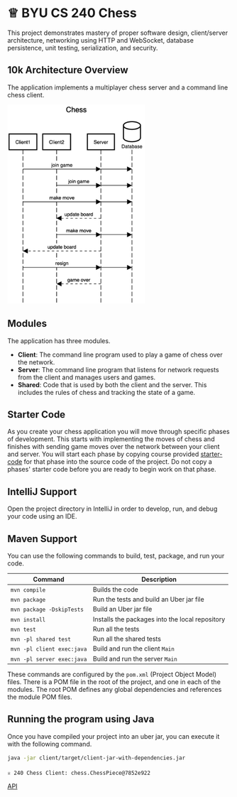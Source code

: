# ♕ BYU CS 240 Chess

This project demonstrates mastery of proper software design, client/server architecture, networking using HTTP and WebSocket, database persistence, unit testing, serialization, and security.

## 10k Architecture Overview

The application implements a multiplayer chess server and a command line chess client.

[![Sequence Diagram](10k-architecture.png)](https://sequencediagram.org/index.html#initialData=C4S2BsFMAIGEAtIGckCh0AcCGAnUBjEbAO2DnBElIEZVs8RCSzYKrgAmO3AorU6AGVIOAG4jUAEyzAsAIyxIYAERnzFkdKgrFIuaKlaUa0ALQA+ISPE4AXNABWAexDFoAcywBbTcLEizS1VZBSVbbVc9HGgnADNYiN19QzZSDkCrfztHFzdPH1Q-Gwzg9TDEqJj4iuSjdmoMopF7LywAaxgvJ3FC6wCLaFLQyHCdSriEseSm6NMBurT7AFcMaWAYOSdcSRTjTka+7NaO6C6emZK1YdHI-Qma6N6ss3nU4Gpl1ZkNrZwdhfeByy9hwyBA7mIT2KAyGGhuSWi9wuc0sAI49nyMG6ElQQA)

## Modules

The application has three modules.

- **Client**: The command line program used to play a game of chess over the network.
- **Server**: The command line program that listens for network requests from the client and manages users and games.
- **Shared**: Code that is used by both the client and the server. This includes the rules of chess and tracking the state of a game.

## Starter Code

As you create your chess application you will move through specific phases of development. This starts with implementing the moves of chess and finishes with sending game moves over the network between your client and server. You will start each phase by copying course provided [starter-code](starter-code/) for that phase into the source code of the project. Do not copy a phases' starter code before you are ready to begin work on that phase.

## IntelliJ Support

Open the project directory in IntelliJ in order to develop, run, and debug your code using an IDE.

## Maven Support

You can use the following commands to build, test, package, and run your code.

| Command                    | Description                                     |
| -------------------------- | ----------------------------------------------- |
| `mvn compile`              | Builds the code                                 |
| `mvn package`              | Run the tests and build an Uber jar file        |
| `mvn package -DskipTests`  | Build an Uber jar file                          |
| `mvn install`              | Installs the packages into the local repository |
| `mvn test`                 | Run all the tests                               |
| `mvn -pl shared test`      | Run all the shared tests                        |
| `mvn -pl client exec:java` | Build and run the client `Main`                 |
| `mvn -pl server exec:java` | Build and run the server `Main`                 |

These commands are configured by the `pom.xml` (Project Object Model) files. There is a POM file in the root of the project, and one in each of the modules. The root POM defines any global dependencies and references the module POM files.

## Running the program using Java

Once you have compiled your project into an uber jar, you can execute it with the following command.

```sh
java -jar client/target/client-jar-with-dependencies.jar

♕ 240 Chess Client: chess.ChessPiece@7852e922
```

[API](https://sequencediagram.org/index.html?presentationMode=readOnly#initialData=IYYwLg9gTgBAwgGwJYFMB2YBQAHYUxIhK4YwDKKUAbpTngUSWOZVYSnfoccKQCLAwwAIIgQKAM4TMAE0HAARsAkoYMhZkzowUAJ4TcRNAHMYARgB0ABkzGoEAK7YYAYjTAqumACUUxpBI6gkgQaK4A7gAWSGAciKikALQAfCzUlABcMADaAAoA8mQAKgC6MAD0DipQADpoAN5VlO4AtigANDC4UuHQMp0oLcBICAC+mBTpsClpbOJZUH4BsVAAFE1QrR1dyhK9UP0wg8MIAJQTrOwwMwJCouJSWcYoYACq1evVW+e3ImKSEmuqXUWTIAFEADJguBFGAbLYwABm9hacOqmF+9wB1xmkzmKCyaAcCAQF2oVxu8ixjxgIEWghQ70on2awDanW6ez6AyGIx+VP+UiBagUWQAkgA5cHeWHwtnbTn7Q7HEYwSVFfJo2h4impTGCiRZOkoBnCBxgSIszby-l3A3CkFqqVgmVa63smDAc2RIoQADW6CdGs93oxAoegMSuMu8xDFt9AbQZPxONSeMycZ9-vQycoqfgyG0WQATFYrHVGl95Z0vfHs2hxugZJo7I5nC5oLxnjAIRB-GEXFEYnFC0k06wM3lCqUKiopCE0BW5R7FX1xunpuPybGEH2kGgrVsObslecdeJhfqI08Xky1suULa-hGHaLyJDobKq20kSi3WG7RfKMt3xLINmTXUYCvAEjXpWIzQtQ8bQA59sRmR1JWlL9WQ9Wss0TINNTwlDqUjaNtwJTMExzc9VGA2YMzw6ikw3fN4iLGBS3LBoHxrb1mMbNBm1sewnFcOwUEDXtjEcZhB2iWJMHYscGKgLJsj4D8ijBMpyjnCQFzqJj61zTdZnYLJdxk81VmMxMzxjOi9XDGCYH3KhgGQORYls-j6yfUjXyyTSoW0qj61-CBUWI6ChXo2ish0BwOFo-MN0SqBktMtjRzAEsyy0ISW1E9tFhkHtlhgABxeVAXk4clNy4V0pyKqwRncpjHlIy-MTbLyNAmBnjAGq2gkXy63siCL0pQDXI8ryGQm-D0AC+10LfcEoRhcKCORKLM2mpyoJcmlhtGyRVjWoDgU2j8dv21EuraEj1oGiyhtqo60onNTPrG-qZmUvLOLLCtnskQThNbMSXGwBwoGwBBVDgODVAuiIFJHBJmAGycCmKXSIZ6yb0HB+UJXlddfuaxzYJNWILuW5jOghym2gcijL1Ow0YAWpBvJQZn-Nem6RVBe7YTswNHsO1LZtQmljQZJm2eQ2LI1u8VnVdNWf3VTUIdFtD3vmb74t+jKstY+jgfymwm2KttXF0FASQgcIYAAKQgfdqvlVwFAQUA-UanHaamdTcleDrifcXqyYaJHgFdqA4AgXcoFZ+UxT4ampgjwaACtfbQJnpbQDlg9T9PM+ztpc85lMFdIrJ+cF4Wpo1oL322qWE7CWXiPl5y5rOl5VZzvhrrQrXe8-f6UFzyKnvlY24tNyijZHk6x95pxBcnjn1818WYFeXI+GEMKIZXxeT5+iiMnNvG-qSlKadt3L7cK6GSvEqAKcCwmlgMAbASNCDBFCJjBqwNC6ThCu1HSFR1D9RAh9EAyM8BXXNqPRWvNMEgJwd3DawUtJgjvhsOoiCwpD29NQ8hd8jYkM3lbD+XMLaRxgO-QGqQ7agwdkVIAA)
